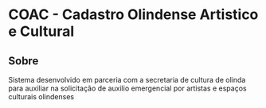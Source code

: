 # COAC - Cadastro Olindense Artistico e Cultural

## Sobre

Sistema desenvolvido em parceria com a secretaria de cultura de olinda para auxiliar
na solicitação de auxilio emergencial por artistas e espaços culturais olindenses

